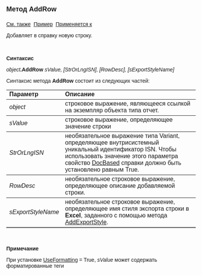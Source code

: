 <html>
<head>
<title>Отчет\AddRow</title>
</head>

<body>

<p><strong><font size="4" face="Arial">Метод AddRow<br>
<br>
</font></strong><font face="Arial"><a href="UseFormatting.html">См. 
также</a>&nbsp;
<a href="../../Examples/E_AsRepViewer.html">Пример</a>&nbsp; <a
href="../AsRepViewer.html">Применяется к</a></font></p>

<p><font face="Arial">Добавляет в справку новую строку.</font></p>

<p>&nbsp;</p>

<p class="label"><font face="Arial"><b>Синтаксис</b></font></p>

<p><font face="Arial"><em>object</em><strong>.AddRow </strong><em>
sValue, [StrOrLngISN], [RowDesc], [sExportStyleName]</em></font></p>

<p><font face="Arial">Синтаксис метода <strong>AddRow</strong>
состоит из следующих частей:</font></p>

<table border="1" cellPadding="5" cols="2" frame="below" rules="rows">
<TBODY>
  <tr vAlign="top">
    <td class="label" width="29%"><font face="Arial"><b>Параметр</b></font></td>
    <td class="label" width="71%"><font face="Arial"><strong>Описание</strong></font></td>
  </tr>
  <tr>
    <td width="29%"><font face="Arial"><em>object</em></font></td>
    <td width="71%"><font face="Arial">строковое выражение, являющееся 
	ссылкой на экземпляр объекта типа отчет.</font></td>
  </tr>
  <tr>
    <td width="29%"><em><font face="Arial">sValue</font></em></td>
    <td width="71%"><font face="Arial">строковое выражение, 
	определяющее значение строки</font></td>
  </tr>
  <tr>
    <td width="29%"><em><font face="Arial">StrOrLngISN</font></em></td>
    <td width="71%"><font face="Arial">необязательное выражение типа 
	Variant, определяющее внутрисистемный уникальный идентификатор ISN. Чтобы 
	использовать значение этого параметра свойство <a href="DocBased.html">
	DocBased</a> справки должно быть установлено равным True.</font></td>
  </tr>
  <tr>
    <td width="29%"><em><font face="Arial">RowDesc</font></em></td>
    <td width="71%"><font face="Arial">необязательное строковое 
	выражение, определяющее описание добавляемой строки.</font></td>
  </tr>
    <tr>
    <td width="29%"><em><font face="Arial">sExportStyleName</font></em></td>
    <td width="71%"><font face="Arial">необязательное строковое выражение, определяющее 
        имя стиля экспорта строки в <strong>Excel</strong>, заданного с 
        помощью метода <a href="AddExportStyle.html">AddExportStyle</a>.</font></td>
    </tr>
</table>

<p class="label">&nbsp;</p>
<p class="label"><font face="Arial"><b>Примечание</b></font></p>
<p class="label"><font face="Arial">При установке
<a href="UseFormatting.html">UseFormatting</a> = True, <i>sValue</i> может 
содержать форматированные теги</font></p>
</body>
</html>
